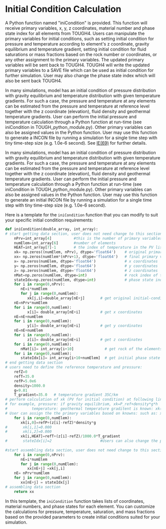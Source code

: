 # Initial Condition Calculation

A Python function named "iniCondition" is provided. This function will receive primary variables, x, y, z coordinates, material number  and phase state index for all elements from TOUGH4. Users can manipulate the primary variables for initial conditions, such as setting initial condition for pressure and temperature according to element's z coordinate, gravity equilibrium and temperature gradient, setting initial condition for fluid saturations or mass fractions based on the rock number or coordinates, or any other assignment to the primary variables.  The updated primary variables will be sent back to TOUGH4.   TOUGH4 will write the updated primary variables to a SAVE file which can be used as initial condition for further simulation. User may also change the phase state index which will also be sent back TOUGH4.

In many simulations, model has an initial condition of pressure distribution with gravity equilibrium and temperature distribution with given temperature gradients. For such a case, the pressure and temperature at any elements can be estimated from the pressure and temperature at reference level together with the z coordinate (elevation), fluid density and geothermal temperature gradients. User can perform the initial pressure and temperature calculation through a Python function at run-time (see iniCondition in TOUGH\_python\_module.py). Other primary variables can also be assigned values in the Python function. User may use this function to generate a INCON file by running a simulation for a single time step with tiny time-step size (e.g. 1.0e-6 second). See [IE(69)](https://lbl-2.gitbook.io/tough4-user-manual/appendix/c-additional-program-options) for further details.  &#x20;

In many simulations, model has an initial condition of pressure distribution with gravity equilibrium and temperature distribution with given temperature gradients. For such a case, the pressure and temperature at any elements can be estimated from the pressure and temperature at reference level together with the z coordinate (elevation), fluid density and geothermal temperature gradients. User can perform the initial pressure and temperature calculation through a Python function at run-time (see iniCondition in TOUGH\_python\_module.py). Other primary variables can also be assigned values in the Python function. User may use this function to generate an initial INCON file by running a simulation for a single time step with tiny time-step size (e.g. 1.0e-6 second).   &#x20;

Here is a template for the `iniCondition` function that you can modify to suit your specific initial condition requirements:

```python
def iniCondition(double_array, int_array):
# start getting data section, user does not need change to this section
    nPrv=int_array[4]          #this is the number of primary variables
    numElem=int_array[6]       #number of elements
    HEAT=int_array[7]-1        # the index of temperature in the PV list
    xk= np.zeros((numElem, nPrv), dtype='float64')    # original primary variables 
    xx= np.zeros(numElem*(nPrv+1), dtype='float64')   # final primary variables
    x= np.zeros(numElem, dtype='float64')             # x coordinates   
    y= np.zeros(numElem, dtype='float64')             # y coordinates
    z= np.zeros(numElem, dtype='float64')             # z coordinates
    nMat=np.zeros(numElem, dtype=int)                 # rock index of the elements       
    stateIdx=np.zeros(numElem, dtype=int)             # phase state index 
    for i in range(0,nPrv):
       nE=i*numElem
       for j in range(0,numElem): 
          xk[j,i]=double_array[nE+j]       # get original initial-condition PV variables.
    nE=nPrv*numElem      
    for i in range(0,numElem):
          x[i]= double_array[nE+i]         # get x coordinates
    nE=nE+numElem      
    for i in range(0,numElem):
          y[i]= double_array[nE+i]         # get y coordinates
    nE=nE+numElem      
    for i in range(0,numElem):
          z[i]= double_array[nE+i]         # get z coordinates
    for i in range(0,numElem):
       nMat[i]= int_array[i+10]              # get rock of the elements.
    for i in range(0,numElem):
       stateIdx[i]= int_array[i+10+numElem]  # get initial phase state index
# end getting data section
# users need to define the reference temperature and pressure:
    refZ=0                    
    refT=35.0
    refP=5.0e6
    density=1000.0
    g=9.81
    T_gradient=35.0   # temperature gradient 35C/km           
# perform calculation of xk (PV for initial condition) at following lines: 
# for example, pressure: if gravity equilibrium, xk=P_ref+density*g*h      
#           temperature: geothermal temperature graditent is known: xk(HEAT)=T_ref-h*T_gradient
# User can assign the the primary variables based on knowns: such as: x, y, z, nMat
    for i in range(0,numElem):
       xk[i,0]=refP+(z[i]-refZ)*density*g
#       xk[i,1]=0.000
#       xk[i,2]=0.000
       xk[i,HEAT]=refT+(z[i]-refZ)/1000.0*T_gradient
#       stateIdx[i]=2                      #Users can also change the phase state if necessary
  
#start assembling data section, user does not need change to this section 
    for i in range(0,nPrv):
       nE=i*numElem
       for j in range(0,numElem): 
          xx[nE+j] =xk[j,i]   
    nE=	nPrv*numElem  
    for j in range(0,numElem):
       xx[nE+j] = stateIdx[j]
# assembling data section
    return xx 
```

In this template, the `iniCondition` function takes lists of coordinates, material numbers, and phase states for each element. You can customize the calculations for pressure, temperature, saturation, and mass fractions based on the provided parameters to create initial conditions suited for your simulation.
